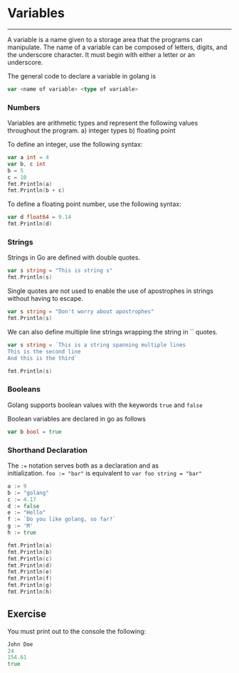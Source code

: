 # Variables

---

A variable is a name given to a storage area that the programs can manipulate. The name of a variable can be composed of letters, digits, and the underscore character. It must begin with either a letter or an underscore.

The general code to declare a variable in golang is

```go
var <name of variable> <type of variable>
```

### Numbers

Variables are arithmetic types and represent the following values throughout the program. a) integer types b) floating point

To define an integer, use the following syntax:

```go
var a int = 4
var b, c int
b = 5
c = 10
fmt.Println(a)
fmt.Println(b + c)
```

To define a floating point number, use the following syntax:

```go
var d float64 = 9.14
fmt.Println(d)
```

### Strings

Strings in Go are defined with double quotes.

```go
var s string = "This is string s"
fmt.Println(s)
```

Single quotes are not used to enable the use of apostrophes in strings without having to escape.

```go
var s string = "Don't worry about apostrophes"
fmt.Println(s)
```

We can also define multiple line strings wrapping the string in `` quotes.

```go
var s string = `This is a string spanning multiple lines
This is the second line
And this is the third`

fmt.Println(s)
```

### Booleans

Golang supports boolean values with the keywords `true` and `false`

Boolean variables are declared in go as follows

```go
var b bool = true
```

### Shorthand Declaration

The `:=` notation serves both as a declaration and as initialization. `foo := "bar"` is equivalent to `var foo string = "bar"`

```go
a := 9
b := "golang"
c := 4.17
d := false
e := "Hello"
f := `Do you like golang, so far?`
g := 'M'
h := true

fmt.Println(a)
fmt.Println(b)
fmt.Println(c)
fmt.Println(d)
fmt.Println(e)
fmt.Println(f)
fmt.Println(g)
fmt.Println(h)
```

## Exercise

You must print out to the console the following:

```go
John Doe
24
154.61
true
```
